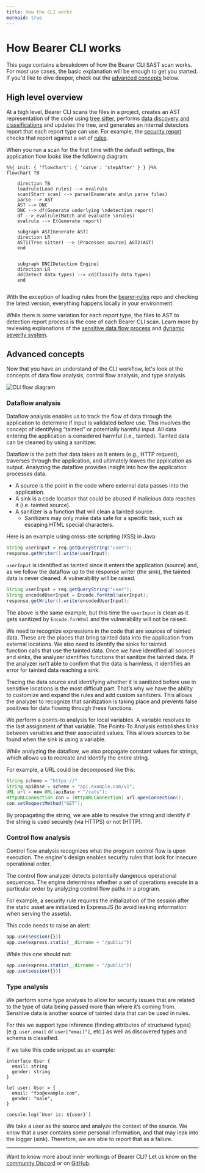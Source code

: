 ```yaml
---
title: How the CLI works
mermaid: true
---
```


# How Bearer CLI works

This page contains a breakdown of how the Bearer CLI SAST scan works. For most use cases, the basic explanation will be enough to get you started. If you'd like to dive deeper, check out the [advanced concepts](#advanced-concepts) below.

## High level overview

At a high level, Bearer CLI scans the files in a project, creates an AST representation of the code using [tree sitter](https://tree-sitter.github.io/tree-sitter/), performs [data discovery and classifications](/explanations/discovery-and-classification/) and updates the tree, and generates an internal detectors report that each report type can use. For example, the [security report](/explanations/reports#security-report) checks that report against a set of [rules](/reference/rules/).

When you run a scan for the first time with the default settings, the application flow looks like the following diagram:

```mermaid
%%{ init: { 'flowchart': { 'curve': 'stepAfter' } } }%%
flowchart TB
    
    direction TB
    loadrule(Load rules) --> evalrule
    scan(Start scan) --> parse(Enumerate and\n parse files)
    parse --> AST
    AST --> DNC
    DNC --> df(Generate underlying \ndetection report)
    df --> evalrule(Match and evaluate \nrules)
    evalrule --> E(Generate report)
    
    subgraph AST[Generate AST]
    direction LR
    AST1(Tree sitter) --> |Processes source| AST2(AST)
    end
    

    subgraph DNC[Detection Engine]
    direction LR
    dd(Detect data types) --> cd(Classify data types)
    end
    
```

With the exception of loading rules from the [bearer-rules](https://github.com/bearer/bearer-rules) repo and checking the latest version, everything happens locally in your environment.

While there is some variation for each report type, the files to AST to detection report process is the core of each Bearer CLI scan. Learn more by reviewing explanations of the [sensitive data flow process](/explanations/discovery-and-classification/) and [dynamic severity system](/explanations/severity).

## Advanced concepts

Now that you have an understand of the CLI workflow, let's look at the concepts of data flow analysis, control flow analysis, and type analysis.

![CLI flow diagram](/assets/img/cli-flow-diagram.jpg)

### Dataflow analysis

Dataflow analysis enables us to track the flow of data through the application to determine if input is validated before use. This involves the concept of identifying “tainted” or potentially harmful input. All data entering the application is considered harmful (i.e., tainted). Tainted data can be cleaned by using a sanitizer.

Dataflow is the path that data takes as it enters (e.g., HTTP request), traverses through the application, and ultimately leaves the application as output. Analyzing the dataflow provides insight into how the application processes data.

- A source is the point in the code where external data passes into the application.
- A sink is a code location that could be abused if malicious data reaches it (i.e. tainted source).
- A sanitizer is a function that will clean a tainted source.
  - Sanitizers may only make data safe for a specific task, such as escaping HTML special characters.

Here is an example using cross-site scripting (XSS) in Java:

```java
String userInput = req.getQueryString("user");
response.getWriter().write(userInput);
```

`userInput` is identified as tainted since it enters the application (source) and, as we follow the dataflow up to the response writer (the sink), the tainted data is never cleaned. A vulnerability will be raised.

```java
String userInput = req.getQueryString("user");
String encodedUserInput = Encode.forHtml(userInput);
response.getWriter().write(encodedUserInput);
```

The above is the same example, but this time the `userInput` is clean as it gets sanitized by `Encode.forHtml` and the vulnerability will not be raised.

We need to recognize expressions in the code that are sources of tainted data. These are the places that bring tainted data into the application from external locations. We also need to identify the sinks for tainted function calls that use the tainted data. Once we have identified all sources and sinks, the analyzer identifies functions that sanitize the tainted data. If the analyzer isn’t able to confirm that the data is harmless, it identifies an error for tainted data reaching a sink.

Tracing the data source and identifying whether it is sanitized before use in sensitive locations is the most difficult part. That’s why we have the ability to customize and expand the rules and add custom sanitizers. This allows the analyzer to recognize that sanitization is taking place and prevents false positives for data flowing through these functions.

We perform a points-to analysis for local variables. A variable resolves to the last assignment of that variable. The Points-To Analysis establishes links between variables and their associated values. This allows sources to be found when the sink is using a variable.

While analyzing the dataflow, we also propagate constant values for strings, which allows us to recreate and identify the entire string.

For example, a URL could be decomposed like this:

```java
String scheme = "https://"
String apiBase = scheme + "api.example.com/v1";
URL url = new URL(apiBase + "/cats");
HttpURLConnection con = (HttpURLConnection) url.openConnection();
con.setRequestMethod("GET");
```

By propagating the string, we are able to resolve the string and identify if the string is used securely (via HTTPS) or not (HTTP).

### Control flow analysis

Control flow analysis recognizes what the program control flow is upon execution. The engine's design enables security rules that look for insecure operational order.

The control flow analyzer detects potentially dangerous operational sequences. The engine determines whether a set of operations execute in a particular order by analyzing control flow paths in a program.

For example, a security rule requires the initialization of the session after the static asset are initialized in ExpressJS (to avoid leaking information when serving the assets).

This code needs to raise an alert:

```jsx
app.use(session({}))
app.use(express.static(__dirname + "/public"))
```

While this one should not:

```jsx
app.use(express.static(__dirname + "/public"))
app.use(session({}))
```

### Type analysis

We perform some type analysis to allow for security issues that are related to the type of data being passed more than where it’s coming from. Sensitive data is another source of tainted data that can be used in rules.

For this we support type inference (finding attributes of structured types) (e.g. `user.email` or `user["email"]`, etc.) as well as discovered types and schema is classified.

If we take this code snippet as an example:

```tsx
interface User {
  email: string
  gender: string
}

let user: User = {
  email: "foo@example.com",
  gender: "male",
}

console.log(`User is: ${user}`)
```

We take a user as the source and analyze the context of the source. We know that a user contains some personal information, and that may leak into the logger (sink). Therefore, we are able to report that as a failure.

---

Want to know more about inner workings of Bearer CLI? Let us know on the [community Discord]({{meta.links.discord}}) or on [GitHub]({{meta.links.issues}}).
